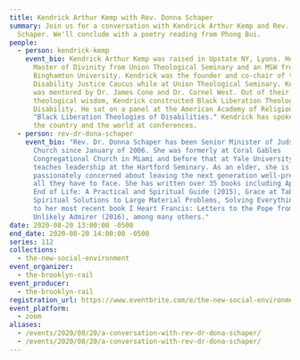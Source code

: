 ```yaml
---
title: Kendrick Arthur Kemp with Rev. Donna Schaper
summary: Join us for a conversation with Kendrick Arthur Kemp and Rev. Donna
  Schaper. We'll conclude with a poetry reading from Phong Bui.
people:
  - person: kendrick-kemp
    event_bio: Kendrick Arthur Kemp was raised in Upstate NY, Lyons. He earned a
      Master of Divinity from Union Theological Seminary and an MSW from
      Binghamton University. Kendrick was the founder and co-chair of the
      Disability Justice Caucus while at Union Theological Seminary. Kendrick
      was mentored by Dr. James Cone and Dr. Cornel West. Out of their
      theological wisdom, Kendrick constructed Black Liberation Theology of
      Disability. He sat on a panel at the American Academy of Religion titled
      "Black Liberation Theologies of Disabilities." Kendrick has spoken around
      the country and the world at conferences.
  - person: rev-dr-dona-schaper
    event_bio: "Rev. Dr. Donna Schaper has been Senior Minister of Judson Memorial
      Church since January of 2006. She was formerly at Coral Gables
      Congregational Church in Miami and before that at Yale University and
      teaches leadership at the Hartford Seminary. As an elder, she is
      passionately concerned about leaving the next generation well-prepared for
      all they have to face. She has written over 35 books including Approaching
      End of Life: A Practical and Spiritual Guide (2015), Grace at Table: Small
      Spiritual Solutions to Large Material Problems, Solving Everything (2013),
      to her most recent book I Heart Francis: Letters to the Pope from an
      Unlikely Admirer (2016), among many others."
date: 2020-08-20 13:00:00 -0500
end_date: 2020-08-20 14:00:00 -0500
series: 112
collections:
  - the-new-social-environment
event_organizer:
  - the-brooklyn-rail
event_producer:
  - the-brooklyn-rail
registration_url: https://www.eventbrite.com/e/the-new-social-environment-112-a-conversation-with-rev-dr-dona-schaper-tickets-117079183991
event_platform:
  - zoom
aliases:
  - /events/2020/08/20/a-conversation-with-rev-dr-dona-schaper/
  - /events/2020/08/20/a-conversation-with-rev-dr-dona-schaper/
---
```


